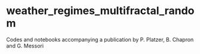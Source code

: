 # weather_regimes_multifractal_random
Codes and notebooks accompanying a publication by P. Platzer, B. Chapron and G. Messori
